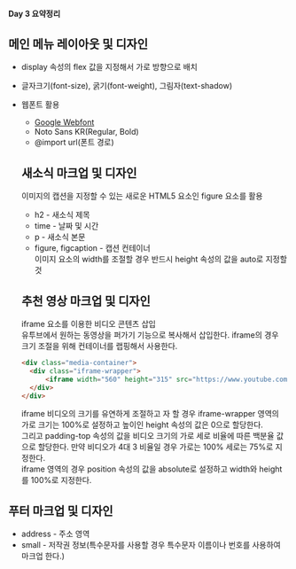 #### Day 3 요약정리
## 메인 메뉴 레이아웃 및 디자인
* display 속성의 flex 값을 지정해서 가로 방향으로 배치
* 글자크기(font-size), 굵기(font-weight), 그림자(text-shadow)
* 웹폰트 활용
  * [Google Webfont](https://fonts.google.com/)
  * Noto Sans KR(Regular, Bold)
  * @import url(폰트 경로)

  ## 새소식 마크업 및 디자인
  이미지의 캡션을 지정할 수 있는 새로운 HTML5 요소인 figure 요소를 활용  
  * h2 - 새소식 제목
  * time - 날짜 및 시간
  * p - 새소식 본문
  * figure, figcaption - 캡션 컨테이너  
  이미지 요소의 width를 조절할 경우 반드시 height 속성의 값을 auto로 지정할 것

  ## 추천 영상 마크업 및 디자인
  iframe 요소를 이용한 비디오 콘텐츠 삽입  
  유투브에서 원하는 동영상을 퍼가기 기능으로 복사해서 삽입한다. iframe의 경우 크기 조절을 위해 컨테이너를 랩핑해서 사용한다.
  ``` HTML
  <div class="media-container">
    <div class="iframe-wrapper">
        <iframe width="560" height="315" src="https://www.youtube.com/embed/pBuZEGYXA6E" frameborder="0" allow="autoplay; encrypted-media" allowfullscreen></iframe>
    </div>
  </div>
  ```
  iframe 비디오의 크기를 유연하게 조절하고 자 할 경우 iframe-wrapper 영역의 가로 크기는 100%로 설정하고 높이인 height 속성의 값은 0으로 할당한다.  
  그리고 padding-top 속성의 값을 비디오 크기의 가로 세로 비율에 따른 백분율 값으로 할당한다. 만약 비디오가 4대 3 비율일 경우 가로는 100% 세로는 75%로 지정한다.  
  iframe 영역의 경우 position 속성의 값을 absolute로 설정하고 width와 height를 100%로 지정한다.

## 푸터 마크업 및 디자인
* address - 주소 영역
* small - 저작권 정보(특수문자를 사용할 경우 특수문자 이름이나 번호를 사용하여 마크업 한다.)

